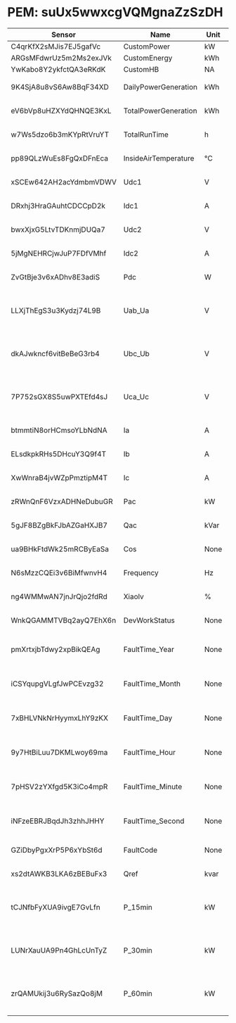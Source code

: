 # PEM: suUx5wwxcgVQMgnaZzSzDH

|Sensor|Name|Unit|Desc|DisplayType|
|----|----|----|----|----|
|C4qrKfX2sMJis7EJ5gafVc|CustomPower|kW|num|num|
|ARGsMFdwrUz5m2Ms2exJVk|CustomEnergy|kWh|num|num|
|YwKabo8Y2ykfctQA3eRKdK|CustomHB|NA|num|num|
|9K4SjA8u8vS6Aw8BqF34XD|DailyPowerGeneration|kWh|日发电量|line|
|eV6bVp8uHZXYdQHNQE3KxL|TotalPowerGeneration|kWh|总发电量|line|
|w7Ws5dzo6b3mKYpRtVruYT|TotalRunTime|h|总运行时间|num|
|pp89QLzWuEs8FgQxDFnEca|InsideAirTemperature|℃|机内空气温度|line|
|xSCEw642AH2acYdmbmVDWV|Udc1|V|直流电压1|num|
|DRxhj3HraGAuhtCDCCpD2k|Idc1|A|直流电流1|num|
|bwxXjxG5LtvTDKnmjDUQa7|Udc2|V|直流电压2|num|
|5jMgNEHRCjwJuP7FDfVMhf|Idc2|A|直流电流2|num|
|ZvGtBje3v6xADhv8E3adiS|Pdc|W|总直流功率|num|
|LLXjThEgS3u3Kydzj74L9B|Uab_Ua|V|A-B 线电压/A 相电压|num|
|dkAJwkncf6vitBeBeG3rb4|Ubc_Ub|V|B-C 线电压/B 相电压|num|
|7P752sGX8S5uwPXTEfd4sJ|Uca_Uc|V|C-A 线电压/C 相电压|num|
|btmmtiN8orHCmsoYLbNdNA|Ia|A|A 相电流|num|
|ELsdkpkRHs5DHcuY3Q9f4T|Ib|A|B 相电流|num|
|XwWnraB4jvWZpPmztipM4T|Ic|A|C 相电流|num|
|zRWnQnF6VzxADHNeDubuGR|Pac|kW|总有功功率|num|
|5gJF8BZgBkFJbAZGaHXJB7|Qac|kVar|无功功率|num|
|ua9BHkFtdWk25mRCByEaSa|Cos|None|功率因数|num|
|N6sMzzCQEi3v6BiMfwnvH4|Frequency|Hz|电网频率|num|
|ng4WMMwAN7jnJrQjo2fdRd|Xiaolv|%|逆变器效率|num|
|WnkQGAMMTVBq2ayQ7EhX6n|DevWorkStatus|None|设备工作状态|num|
|pmXrtxjbTdwy2xpBikQEAg|FaultTime_Year|None|故障告警时间：年|num|
|iCSYqupgVLgfJwPCEvzg32|FaultTime_Month|None|故障告警时间：月|num|
|7xBHLVNkNrHyymxLhY9zKX|FaultTime_Day|None|故障告警时间：日|num|
|9y7HtBiLuu7DKMLwoy69ma|FaultTime_Hour|None|故障告警时间：时|num|
|7pHSV2zYXfgd5K3iCo4mpR|FaultTime_Minute|None|故障告警时间：分|num|
|iNFzeEBRJBqdJh3zhhJHHY|FaultTime_Second|None|故障告警时间：秒|num|
|GZiDbyPgxXrP5P6xYbSt6d|FaultCode|None|故障告警码|num|
|xs2dtAWKB3LKA6zBEBuFx3|Qref|kvar|额定无功功率|num|
|tCJNfbFyXUA9ivgE7GvLfn|P_15min|kW|15min后有功功率预测值|line|
|LUNrXauUA9Pn4GhLcUnTyZ|P_30min|kW|30min后有功功率预测值|line|
|zrQAMUkij3u6RySazQo8jM|P_60min|kW|60min后有功功率预测值|line|
